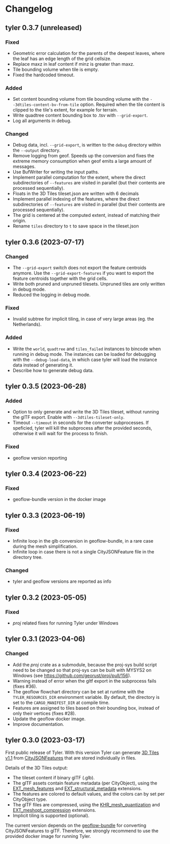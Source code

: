 # Changelog

## tyler 0.3.7 (unreleased)

### Fixed
- Geometric error calculation for the parents of the deepest leaves, where the leaf has an edge length of the grid cellsize.
- Replace maxz in leaf content if minz is greater than maxz.
- Tile bounding volume when tile is empty.
- Fixed the hardcoded timeout.

### Added
- Set content bounding volume from tile bounding volume with the `--3dtiles-content-bv-from-tile` option. Required when the tile content is clipped to the tile's extent, for example for terrain.
- Write quadtree content bounding box to .tsv with `--grid-export`.
- Log all arguments in debug.

### Changed
- Debug data, incl. `--grid-export`, is written to the `debug` directory within the `--output` directory.
- Remove logging from geof. Speeds up the conversion and fixes the extreme memory consumption when geof emits a large amount of messages.
- Use BufWriter for writing the input paths.
- Implement parallel computation for the extent, where the direct subdirectories of `--features` are visited in parallel (but their contents are processed sequentially).
- Floats in the 3D Tiles tileset.json are written with 6 decimals
- Implement parallel indexing of the features, where the direct subdirectories of `--features` are visited in parallel (but their contents are processed sequentially).
- The grid is centered at the computed extent, instead of matching their origin.
- Rename `tiles` directory to `t` to save space in the tileset.json

## tyler 0.3.6 (2023-07-17)

### Changed
- The `--grid-export` switch does not export the feature centroids anymore. Use the `--grid-export-features` if you want to export the feature centroids together with the grid cells.
- Write both pruned and unpruned tilesets. Unpruned tiles are only written in debug mode.
- Reduced the logging in debug mode.

### Fixed
- Invalid subtree for implicit tiling, in case of very large areas (eg. the Netherlands).

### Added
- Write the `world`, `quadtree` and `tiles_failed` instances to bincode when running in debug mode. The instances can be loaded for debugging with the `--debug-load-data`, in which case tyler will load the instance data instead of generating it.
- Describe how to generate debug data.

## tyler 0.3.5 (2023-06-28)

### Added
- Option to only generate and write the 3D Tiles tileset, without running the glTF export. Enable with `--3dtiles-tileset-only`.
- Timeout `--timeout` in seconds for the converter subprocesses. If speficied, tyler will kill the subprocess after the provided seconds, otherwise it will wait for the process to finish.

### Fixed
- geoflow version reporting

## tyler 0.3.4 (2023-06-22)

### Fixed
- geoflow-bundle version in the docker image

## tyler 0.3.3 (2023-06-19)

### Fixed
- Infinite loop in the glb conversion in geoflow-bundle, in a rare case during the mesh simplification.
- Infinite loop in case there is not a single CityJSONFeature file in the directory tree.

### Changed
- tyler and geoflow versions are reported as info

## tyler 0.3.2 (2023-05-05)

### Fixed
- *proj* related fixes for running Tyler under Windows

## tyler 0.3.1 (2023-04-06)

### Changed

- Add the *proj* crate as a submodule, because the proj-sys build script need to be changed so that proj-sys can be built with MYSYS2 on Windows (see https://github.com/georust/proj/pull/156).
- Warning instead of error when the gltf export in the subprocess fails (fixes #36).
- The geoflow flowchart directory can be set at runtime with the `TYLER_RESOURCES_DIR` environment variable. By default, the directory is set to the `CARGO_MANIFEST_DIR` at compile time.
- Features are assigned to tiles based on their bounding box, instead of only their vertices (fixes #28).
- Update the geoflow docker image.
- Improve documentation.

## tyler 0.3.0 (2023-03-17)

First public release of Tyler.
With this version Tyler can generate [3D Tiles v1.1](https://docs.ogc.org/cs/22-025r4/22-025r4.html) from [CityJSONFeatures](https://www.cityjson.org/specs/1.1.3/#text-sequences-and-streaming-with-cityjsonfeature) that are stored individually in files.

Details of the 3D Tiles output:

- The tileset content if binary glTF (.glb).
- The glTF assets contain feature metadata (per CityObject), using the [EXT_mesh_features](https://github.com/CesiumGS/glTF/tree/3d-tiles-next/extensions/2.0/Vendor/EXT_mesh_features) and [EXT_structural_metadata](https://github.com/CesiumGS/glTF/tree/3d-tiles-next/extensions/2.0/Vendor/EXT_structural_metadata) extensions.
- The features are colored to default values, and the colors can by set per CityObject type.
- The glTF files are compressed, using the [KHR_mesh_quantization](https://github.com/KhronosGroup/glTF/tree/main/extensions/2.0/Khronos/KHR_mesh_quantization) and [EXT_meshopt_compression](https://github.com/KhronosGroup/glTF/tree/main/extensions/2.0/Vendor/EXT_meshopt_compression) extensions.
- Implicit tiling is supported (optional).

The current version depends on the [geoflow-bundle](https://github.com/geoflow3d/geoflow-bundle) for converting CityJSONFeatures to glTF.
Therefore, we strongly recommend to use the provided docker image for running Tyler.
